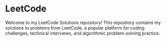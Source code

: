 # LeetCode
Welcome to my LeetCode Solutions repository! This repository contains my solutions to problems from LeetCode, a popular platform for coding challenges, technical interviews, and algorithmic problem-solving practice.
